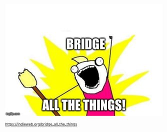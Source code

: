 ![Bridge all the things](img/bridge-all-the-things.jpg "Bridge all the things")

<small>https://indieweb.org/bridge_all_the_things</small>